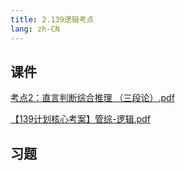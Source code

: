```yaml
---
title: 2.139逻辑考点
lang: zh-CN
---
```



## 课件
[考点2：直言判断综合推理 （三段论）.pdf](..%2F..%2Fpublic%2Flogic%2F3.%E9%80%BB%E8%BE%91-139%E5%88%86%2F2.139%E9%80%BB%E8%BE%91%E8%80%83%E7%82%B9%2F%E8%80%83%E7%82%B92%EF%BC%9A%E7%9B%B4%E8%A8%80%E5%88%A4%E6%96%AD%E7%BB%BC%E5%90%88%E6%8E%A8%E7%90%86%20%EF%BC%88%E4%B8%89%E6%AE%B5%E8%AE%BA%EF%BC%89.pdf)

[【139计划核心考案】管综-逻辑.pdf](..%2F..%2Fpublic%2Flogic%2F3.%E9%80%BB%E8%BE%91-139%E5%88%86%2F%E3%80%90139%E8%AE%A1%E5%88%92%E6%A0%B8%E5%BF%83%E8%80%83%E6%A1%88%E3%80%91%E7%AE%A1%E7%BB%BC-%E9%80%BB%E8%BE%91.pdf)
## 习题
```



```


